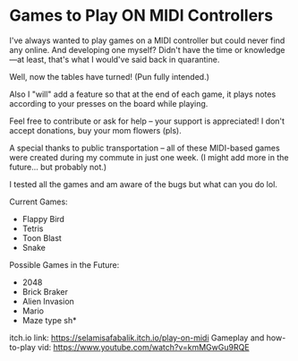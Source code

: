 # Games to Play ON MIDI Controllers
 I've always wanted to play games on a MIDI controller but could never find any online. And developing one myself? Didn't have the time or knowledge—at least, that's what I would've said back in quarantine.
 
 Well, now the tables have turned! (Pun fully intended.)

 Also I "will" add a feature so that at the end of each game, it plays notes according to your presses on the board while playing. 
 
 Feel free to contribute or ask for help – your support is appreciated! I don't accept donations, buy your mom flowers (pls).
 
 A special thanks to public transportation – all of these MIDI-based games were created during my commute in just one week. (I might add more in the future... but probably not.)
 
 I tested all the games and am aware of the bugs but what can you do lol.
 
 Current Games:
  * Flappy Bird
  * Tetris
  * Toon Blast
  * Snake

 Possible Games in the Future:
  * 2048
  * Brick Braker
  * Alien Invasion
  * Mario
  * Maze type sh*

 itch.io link: https://selamisafabalik.itch.io/play-on-midi
 Gameplay and how-to-play vid: https://www.youtube.com/watch?v=kmMGwGu9RQE
